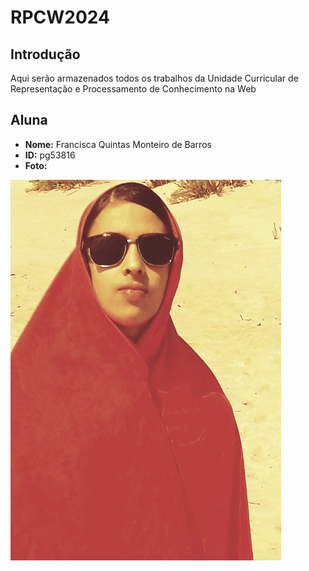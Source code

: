 # RPCW2024

## Introdução
Aqui serão armazenados todos os trabalhos da Unidade Curricular de Representação e Processamento de Conhecimento na Web

## Aluna

- **Nome:** Francisca Quintas Monteiro de Barros
- **ID:** pg53816
- **Foto:** 

![Foto bueda fixe](foto.jpeg)
